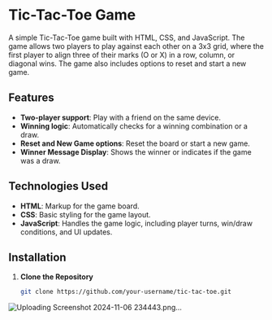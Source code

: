 # Tic-Tac-Toe Game

A simple Tic-Tac-Toe game built with HTML, CSS, and JavaScript. The game allows two players to play against each other on a 3x3 grid, where the first player to align three of their marks (O or X) in a row, column, or diagonal wins. The game also includes options to reset and start a new game.

## Features

- **Two-player support**: Play with a friend on the same device.
- **Winning logic**: Automatically checks for a winning combination or a draw.
- **Reset and New Game options**: Reset the board or start a new game.
- **Winner Message Display**: Shows the winner or indicates if the game was a draw.

## Technologies Used

- **HTML**: Markup for the game board.
- **CSS**: Basic styling for the game layout.
- **JavaScript**: Handles the game logic, including player turns, win/draw conditions, and UI updates.

## Installation

1. **Clone the Repository**  
   ```bash
   git clone https://github.com/your-username/tic-tac-toe.git
   ```


   
![Uploading Screenshot 2024-11-06 234443.png…]()
